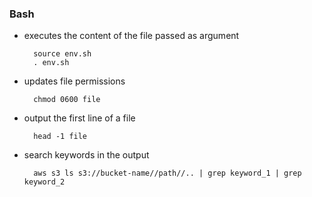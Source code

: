 ### Bash

* executes the content of the file passed as argument

        source env.sh
        . env.sh

* updates file permissions

        chmod 0600 file

* output the first line of a file

        head -1 file

* search keywords in the output

        aws s3 ls s3://bucket-name//path//.. | grep keyword_1 | grep keyword_2
